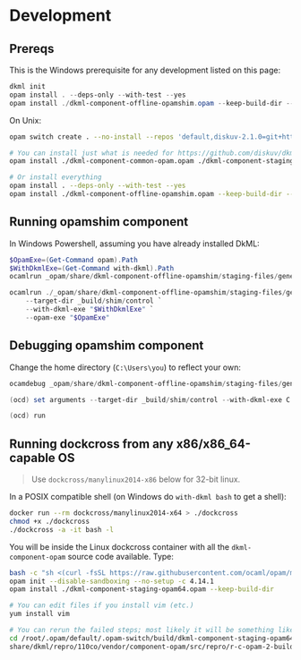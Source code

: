 # Development

## Prereqs

This is the Windows prerequisite for any development listed on this page:

```powershell
dkml init
opam install . --deps-only --with-test --yes
opam install ./dkml-component-offline-opamshim.opam --keep-build-dir --yes
```

On Unix:

```sh
opam switch create . --no-install --repos 'default,diskuv-2.1.0=git+https://github.com/diskuv/diskuv-opam-repository.git#2.1.0'

# You can install just what is needed for https://github.com/diskuv/dkml-installer-opam
opam install ./dkml-component-common-opam.opam ./dkml-component-staging-opam32.opam ./dkml-component-staging-opam64.opam ./dkml-component-offline-opam.opam --keep-build-dir --yes

# Or install everything
opam install . --deps-only --with-test --yes
opam install ./dkml-component-offline-opamshim.opam --keep-build-dir --yes
```

## Running opamshim component

In Windows Powershell, assuming you have already installed DkML:

```powershell
$OpamExe=(Get-Command opam).Path
$WithDkmlExe=(Get-Command with-dkml).Path
ocamlrun _opam/share/dkml-component-offline-opamshim/staging-files/generic/install_user.bc.exe --help

ocamlrun ./_opam/share/dkml-component-offline-opamshim/staging-files/generic/install_user.bc.exe `
    --target-dir _build/shim/control `
    --with-dkml-exe "$WithDkmlExe" `
    --opam-exe "$OpamExe"
```

## Debugging opamshim component

Change the home directory (`C:\Users\you`) to reflect your own:

```powershell
ocamdebug _opam/share/dkml-component-offline-opamshim/staging-files/generic/install_user.bc.exe

(ocd) set arguments --target-dir _build/shim/control --with-dkml-exe C:\Users\you\AppData\Local\Programs\DISKUV~1\bin\with-dkml.exe --opam-exe C:\Users\you\AppData\Local\Programs\DISKUV~1\bin\opam.exe -vvv

(ocd) run
```

## Running dockcross from any x86/x86_64-capable OS

> Use `dockcross/manylinux2014-x86` below for 32-bit linux.

In a POSIX compatible shell (on Windows do `with-dkml bash` to get a shell):

```sh
docker run --rm dockcross/manylinux2014-x64 > ./dockcross
chmod +x ./dockcross
./dockcross -a -it bash -l
```

You will be inside the Linux dockcross container with all the
`dkml-component-opam` source code available. Type:

```sh
bash -c "sh <(curl -fsSL https://raw.githubusercontent.com/ocaml/opam/master/shell/install.sh)"
opam init --disable-sandboxing --no-setup -c 4.14.1
opam install ./dkml-component-staging-opam64.opam --keep-build-dir

# You can edit files if you install vim (etc.)
yum install vim

# You can rerun the failed steps; most likely it will be something like ...
cd /root/.opam/default/.opam-switch/build/dkml-component-staging-opam64.*/_w
share/dkml/repro/110co/vendor/component-opam/src/repro/r-c-opam-2-build-noargs.sh
```
